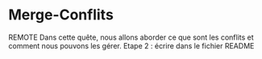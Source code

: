 # Merge-Conflits
REMOTE 
Dans cette quête, nous allons aborder ce que sont les conflits et comment nous pouvons les gérer.
Etape 2 : écrire dans le fichier README

